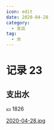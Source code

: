 ```yaml
---
icon: edit
date: 2020-04-28
category:
  - 支出
tag:
  - 水
---
```


# 记录 23

## 支出水

:yen: 1826

[2020-04-28.jpg](https://i.postimg.cc/MpYzpxhJ/2020-04-28.jpg)
